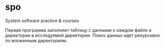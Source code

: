 # spo
System software practice &amp; courses

Первая программа заполняет таблицу с данными о каждом файле и директории в исследуемой директории. 
Поиск данных идет рекурсивно по вложенным директориям.
